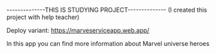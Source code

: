 --------------THIS IS STUDYING PROJECT-------------- (I created this project with help teacher)

Deploy variant: https://marveserviceapp.web.app/

In this app you can find more information about Marvel universe heroes
